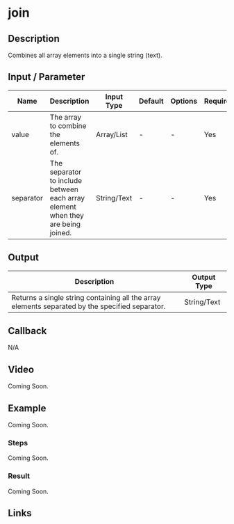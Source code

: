 # join

## Description

Combines all array elements into a single string (text).

## Input / Parameter

| Name | Description | Input Type | Default | Options | Required |
| ------ | ------ | ------ | ------ | ------ | ------ |
| value | The array to combine the elements of. | Array/List | - | - | Yes |
| separator | The separator to include between each array element when they are being joined. | String/Text | - | - | Yes |

## Output

| Description | Output Type |
| ------ | ------ |
| Returns a single string containing all the array elements separated by the specified separator. | String/Text |

## Callback

N/A

## Video

Coming Soon.

<!-- Format: [![Video]({image-path}?raw=true)]({url-link}) -->

## Example

Coming Soon.

<!-- Share a scenario, like a user requirements. -->

### Steps

Coming Soon.

<!-- Show the steps and share some screenshots.

1. .....

Format: ![]({image-path}?raw=true) -->

### Result

Coming Soon.

<!-- Explain the output.

Format: ![]({image-path}?raw=true) -->

## Links